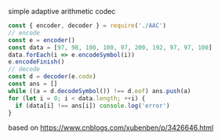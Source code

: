 simple adaptive arithmetic codec

```js
const { encoder, decoder } = require('./AAC')
// encode
const e = encoder()
const data = [97, 98, 100, 100, 97, 200, 192, 97, 97, 100]
data.forEach(i => e.encodeSymbol(i))
e.encodeFinish()
// decode
const d = decoder(e.code)
const ans = []
while ((a = d.decodeSymbol()) !== d.eof) ans.push(a)
for (let i = 0; i < data.length; ++i) {
  if (data[i] !== ans[i]) console.log('error')
}

```

based on https://www.cnblogs.com/xubenben/p/3426646.html

